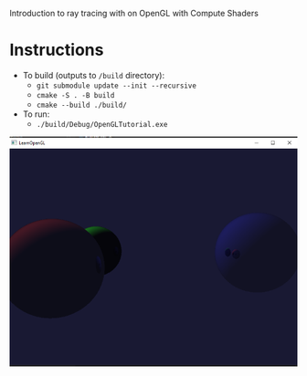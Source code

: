 Introduction to ray tracing with on OpenGL with Compute Shaders


# Instructions
- To build (outputs to `/build` directory):
    - `git submodule update --init --recursive`
    - `cmake -S . -B build`
    - `cmake --build ./build/`
- To run:
    - `./build/Debug/OpenGLTutorial.exe`


![alt text](./screenshots/RayTrace1.png)
